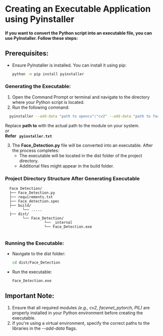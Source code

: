# Creating an Executable Application using Pyinstaller
#### If you want to convert the Python script into an executable file, you can use PyInstaller. Follow these steps:

## Prerequisites:
* Ensure PyInstaller is installed. You can install it using pip:
   ```bash
   python -m pip install pyinstaller
   ```
### Generating the Executable:
1. Open the Command Prompt or terminal and navigate to the directory where your Python script is located.
2. Run the following command: 
  ```bash
    pyinstaller --add-data "path to opencv":"cv2" --add-data "path to facenet_pytorch":"facenet_pytorch" --add-data "path to pillow":"PIL" Face_Detection.py
  ``` 
  Replace **path to** with the actual path to the module on your system.<br>
*or*<br>
**Refer ``` pyinstaller.txt```** 

3. The **Face_Detection.py** file will be converted into an executable. After the process completes:
   * The executable will be located in the dist folder of the project directory.
   * Additional files might appear in the build folder.
  
### Project Directory Structure After Generating Executable
```
  Face Detection/
  ├── Face_Detection.py
  ├── requirements.txt
  ├── Face_detection.spec
  ├── build/
        └── .....
  ├── dist/
        └── Face_Detection/
                  └── _internal
                  └── Face_Detection.exe
  
  ```
### Running the Executable:
   * Navigate to the dist folder:
     ```bash
     cd dist/Face_Detection
     ```
   * Run the executable:
     ```bash
     Face_Detection.exe
     ```


## Important Note:
1. Ensure that all required modules *(e.g., cv2, facenet_pytorch, PIL)* are properly installed in your Python environment before creating the executable.
2. If you're using a virtual environment, specify the correct paths to the libraries in the *--add-data* flags.
